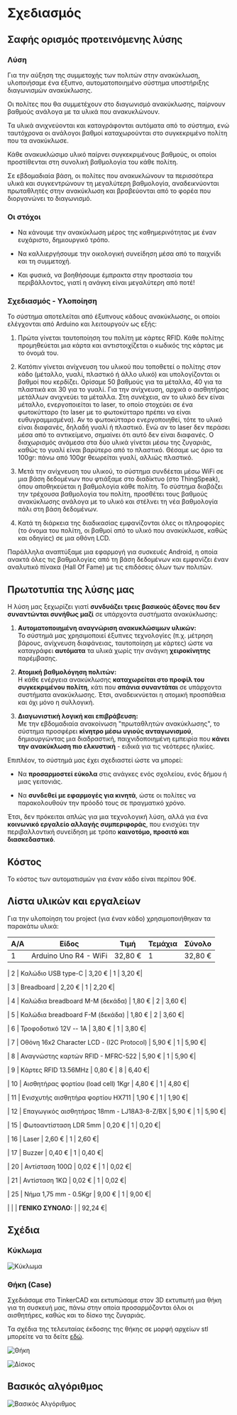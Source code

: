 # Σχεδιασμός

## Σαφής ορισμός προτεινόμενης λύσης

### Λύση

Για την αύξηση της συμμετοχής των πολιτών στην ανακύκλωση, υλοποιήσαμε ένα έξυπνο, αυτοματοποιημένο σύστημα υποστήριξης διαγωνισμών ανακύκλωσης.

Οι πολίτες που θα συμμετέχουν στο διαγωνισμό ανακύκλωσης, παίρνουν βαθμούς ανάλογα με τα υλικά που ανακυκλώνουν.

Τα υλικά ανιχνεύονται και καταγράφονται αυτόματα από το σύστημα, ενώ ταυτόχρονα οι ανάλογοι βαθμοί καταχωρούνται στο συγκεκριμένο πολίτη που τα ανακύκλωσε.

Κάθε ανακυκλώσιμο υλικό παίρνει συγκεκριμένους βαθμούς, οι οποίοι προστίθενται στη συνολική βαθμολογία του κάθε πολίτη.

Σε εβδομαδιαία βάση, οι πολίτες που ανακυκλώνουν τα περισσότερα υλικά και συγκεντρώνουν τη μεγαλύτερη βαθμολογία, αναδεικνύονται πρωταθλητές στην ανακύκλωση και βραβεύονται από το φορέα που διοργανώνει το διαγωνισμό.

### Οι στόχοι

-   Να κάνουμε την ανακύκλωση μέρος της καθημερινότητας με έναν ευχάριστο, δημιουργικό τρόπο.

-   Να καλλιεργήσουμε την οικολογική συνείδηση μέσα από το παιχνίδι και τη συμμετοχή.

-   Και φυσικά, να βοηθήσουμε έμπρακτα στην προστασία του περιβάλλοντος, γιατί η ανάγκη είναι μεγαλύτερη από ποτέ!

### Σχεδιασμός - Υλοποίηση

Το σύστημα αποτελείται από έξυπνους κάδους ανακύκλωσης, οι οποίοι ελέγχονται από Arduino και λειτουργούν ως εξής:

1.  Πρώτα γίνεται ταυτοποίηση του πολίτη με κάρτες RFID. Κάθε πολίτης προμηθεύεται μια κάρτα και αντιστοιχίζεται ο κωδικός της κάρτας με το όνομά του.

2.  Κατόπιν γίνεται ανίχνευση του υλικού που τοποθετεί ο πολίτης στον κάδο (μέταλλο, γυαλί, πλαστικό ή άλλο υλικό) και υπολογίζονται οι βαθμοί που κερδίζει. Ορίσαμε 50 βαθμούς για τα μέταλλα, 40 για τα πλαστικά και 30 για το γυαλί. Για την ανίχνευση, αρχικά ο αισθητήρας μετάλλων ανιχνεύει τα μέταλλα. Στη συνέχεια, αν το υλικό δεν είναι μέταλλο, ενεργοποιείται το laser, το οποίο στοχεύει σε ένα φωτοκύτταρο (το laser με το φωτοκύτταρο πρέπει να είναι ευθυγραμμισμένα). Αν το φωτοκύτταρο ενεργοποιηθεί, τότε το υλικό είναι διαφανές, δηλαδή γυαλί ή πλαστικό. Ενώ αν το laser δεν περάσει μέσα από το αντικείμενο, σημαίνει ότι αυτό δεν είναι διαφανές. Ο διαχωρισμός ανάμεσα στα δύο υλικά γίνεται μέσω της ζυγαριάς, καθώς το γυαλί είναι βαρύτερο από το πλαστικό. Θέσαμε ως όριο τα 100gr: πάνω από 100gr θεωρείται γυαλί, αλλιώς πλαστικό.

3.  Μετά την ανίχνευση του υλικού, το σύστημα συνδέεται μέσω WiFi σε μια βάση δεδομένων που φτιάξαμε στο διαδίκτυο (στο ThingSpeak), όπου αποθηκεύεται η βαθμολογία κάθε πολίτη. Το σύστημα διαβάζει την τρέχουσα βαθμολογία του πολίτη, προσθέτει τους βαθμούς ανακύκλωσης ανάλογα με το υλικό και στέλνει τη νέα βαθμολογία πάλι στη βάση δεδομένων.

4.  Κατά τη διάρκεια της διαδικασίας εμφανίζονται όλες οι πληροφορίες (το όνομα του πολίτη, οι βαθμοί από το υλικό που ανακύκλωσε, καθώς και οδηγίες) σε μια οθόνη LCD.

Παράλληλα αναπτύξαμε μια εφαρμογή για συσκευές Android, η οποία ανακτά όλες τις βαθμολογίες από τη βάση δεδομένων και εμφανίζει έναν αναλυτικό πίνακα (Hall Of Fame) με τις επιδόσεις όλων των πολιτών.

## Πρωτοτυπία της λύσης μας

Η λύση μας ξεχωρίζει γιατί **συνδυάζει τρεις βασικούς άξονες που δεν
συναντώνται συνήθως μαζί** σε υπάρχοντα συστήματα ανακύκλωσης:

1.  **Αυτοματοποιημένη αναγνώριση ανακυκλώσιμων υλικών:**\
    Το σύστημά μας χρησιμοποιεί έξυπνες τεχνολογίες (π.χ. μέτρηση βάρους, ανίχνευση διαφάνειας, ταυτοποίηση με κάρτες) ώστε να καταγράφει **αυτόματα** τα υλικά χωρίς την ανάγκη **χειροκίνητης** παρέμβασης.

2.  **Ατομική βαθμολόγηση πολιτών:**\
    Η κάθε ενέργεια ανακύκλωσης **καταχωρείται στο προφίλ του συγκεκριμένου πολίτη**, κάτι που **σπάνια συναντάται** σε υπάρχοντα συστήματα ανακύκλωσης. Έτσι, αναδεικνύεται η ατομική προσπάθεια και όχι μόνο η συλλογική.

4.  **Διαγωνιστική λογική και επιβράβευση:**\
    Με την εβδομαδιαία ανακοίνωση "πρωταθλητών ανακύκλωσης", το σύστημα προσφέρει **κίνητρο μέσω υγιούς ανταγωνισμού**, δημιουργώντας μια διαδραστική, παιχνιδοποιημένη εμπειρία που **κάνει την ανακύκλωση πιο ελκυστική** - ειδικά για τις νεότερες ηλικίες.

Επιπλέον, το σύστημά μας έχει σχεδιαστεί ώστε να μπορεί:

-   Να **προσαρμοστεί εύκολα** στις ανάγκες ενός σχολείου, ενός δήμου ή μιας γειτονιάς.

-   Να **συνδεθεί με εφαρμογές για κινητά**, ώστε οι πολίτες να παρακολουθούν την πρόοδό τους σε πραγματικό χρόνο.

Έτσι, δεν πρόκειται απλώς για μια τεχνολογική λύση, αλλά για ένα **κοινωνικό εργαλείο αλλαγής συμπεριφοράς**, που ενισχύει την περιβαλλοντική συνείδηση με τρόπο **καινοτόμο, προσιτό και διασκεδαστικό**.

## Κόστος

Το κόστος των αυτοματισμών για έναν κάδο είναι περίπου 90€.

## Λίστα υλικών και εργαλείων

Για την υλοποίηση του project (για έναν κάδο) χρησιμοποιήθηκαν τα
παρακάτω υλικά:

  
|**Α/Α**|  **Είδος**                    |     **Τιμή**     | **Τεμάχια** |  **Σύνολο**|
|----|----------------------------------|------------------|-------------|------------|
|  1 |  Arduino Uno R4 - WiFi           |   32,80 €        |    1        |     32,80 €|

|  2 |   Καλώδιο USB type-C             |    3,20 €         |    1       |      3,20 €|

|  3 |   Breadboard                    |     2,20 €        |     1      |       2,20 €|

|  4 |   Καλώδια breadboard Μ-Μ (δεκάδα) |   1,80 €        |     2      |       3,60 €|

|  5 |  Καλώδια breadboard F-Μ (δεκάδα)  |  1,80 €        |     2     |        3,60 €|

|  6 |   Τροφοδοτικό 12V -- 1A          |    3,80 €      |       1     |        3,80 €|

|  7 |   Οθόνη 16x2 Character LCD - (I2C Protocol) |  5,90 €    |         1   |          5,90 €|
                                                                  

|  8 |   Αναγνώστης καρτών RFID - MFRC-522 | 5,90 €    |         1      |       5,90 €|

|  9 |   Κάρτες RFID 13.56MHz        |       0,80 €    |         8      |       6,40 €|

|  10 |  Αισθητήρας φορτίου (load cell)  1Kgr  |  4,80 €     |        1      |       4,80 €|
                                                                      

|  11 |  Ενισχυτής αισθητήρα φορτίου HX711 | 1,90 €      |       1       |      1,90 €|

|  12 |  Επαγωγικός αισθητήρας 18mm - LJ18A3-8-Z/BX  |  5,90 €      |       1      |       5,90 €|
                                                             

|  15 |  Φωτοαντίσταση LDR 5mm       |       0,20 €        |     1         |    0,20 €|

|  16 |  Laser                       |       2,60 €        |     1         |    2,60 €|

|  17 |  Buzzer                      |       0,40 €        |     1         |    0,40 €|

|  20 |  Αντίσταση 100Ω              |       0,02 €        |     1         |    0,02 €|

|  21 |  Αντίσταση 1ΚΩ               |       0,02 €        |     1         |    0,02 €|

|  25 |  Νήμα 1,75 mm - 0.5Kgr       |       9,00 €        |     1         |    9,00 €|

                                                                           

|      |                              |      **ΓΕΝΙΚΟ ΣΥΝΟΛΟ:**     |        |  92,24 €|


## Σχέδια

### Κύκλωμα

![Κύκλωμα](/hardware-design/RecyclingChallengeCircuit.png)

### Θήκη (Case)

Σχεδιάσαμε στο TinkerCAD και εκτυπώσαμε στον 3D εκτυπωτή μια θήκη για τη
συσκευή μας, πάνω στην οποία προσαρμόζονται όλοι οι αισθητήρες, καθώς
και το δίσκο της ζυγαριάς.

Τα σχέδια της τελευταίας έκδοσης της θήκης σε μορφή αρχείων stl μπορείτε
να τα δείτε [εδώ](/hardware-design/3D-objects).

![Θήκη](/hardware-design/3D-objects/Case.png)

![Δίσκος](/hardware-design/3D-objects/ScaleDisc.png)

## Βασικός αλγόριθμος

![Βασικός Αλγόριθμος](/code/BasicAlgorithm.png)
